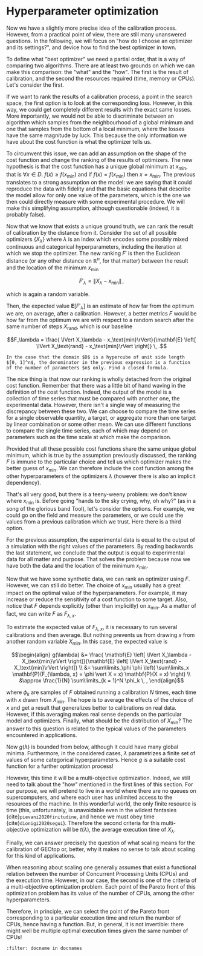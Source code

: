 # Hyperparameter optimization

Now we have a slightly more precise idea of the calibration process. However, from a practical point of view, there are still many unanswered questions. In the following, we will focus on "how do I choose an optimizer and its settings?", and device how to find the best optimizer in town.

To define what "best optimizer" we need a partial order, that is a way of comparing two algorithms. There are at least two grounds on which we can make this comparison: the "what" and the "how". The first is the result of calibration, and the second the resources required (time, memory or CPUs). Let's consider the first.

If we want to rank the results of a calibration process, a point in the search space, the first option is to look at the corresponding loss. However, in this way, we could get completely different results with the exact same losses. More importantly, we would not be able to discriminate between an algorithm which samples from the neighbourhood of a global minimum and one that samples from the bottom of a local minimum, where the losses have the same magnitude by luck. This because the only information we have about the cost function is what the optimizer tells us. 

To circumvent this issue, we can add an assumption on the shape of the cost function and change the ranking of the results of optimizers. The new hypothesis is that the cost function has a unique global minimum at $x_\text{min}$, that is $\forall x \in D. \: f(x) \geq f(x_\text{min})$ and if $f(x) = f(x_\text{min})$ then $x = x_\text{min}$. The previous translates to a strong assumption on the model: we are saying that it could reproduce the data with fidelity and that the basic equations that describe the model allow for only one value of the parameters, which is the one we then could directly measure with some experimental procedure. We will make this simplifying assumption, although questionable (indeed, it is probably false).

Now that we know that exists a unique ground truth, we can rank the result of calibration by the distance from it. Consider the set of all possible optimizers $\{X_\lambda\}$ where $\lambda$ is an index which encodes some possibly mixed continuous and categorical hyperparameters, including the iteration at which we stop the optimizer. The new ranking $F'$ is then the Euclidean distance (or any other distance on $\mathbb{R}^n$, for that matter) between the result and the location of the minimum $x_\text{min}$  

$$ F'_\lambda = \lVert X_\lambda - x_\text{min}\rVert \, ,$$

which is again a random variable. 

Then, the expected value $\mathbf{E}\left[ F'_\lambda \right]$ is an estimate of how far from the optimum we are, on average, after a calibration. However, a better metrics $F$ would be how far from the optimum we are with respect to a random search after the same number of steps $X_\text{rand}$, which is our baseline 

$$F_\lambda = \frac{ \lVert X_\lambda - x_\text{min}\rVert}{\mathbf{E} \left[ \lVert X_\text{rand} - x_\text{min}\rVert \right]} \, .$$

```{admonition} To Do
In the case that the domain $D$ is a hypercube of unit side length $[0, 1]^n$, the denominator in the previous expression is a function of the number of parameters $n$ only. Find a closed formula.
``` 

The nice thing is that now our ranking is wholly detached from the original cost function. Remember that there was a little bit of hand waving in the definition of the cost function. Indeed, the output of the model is a collection of time series that must be compared with another one, the experimental data. However, there isn't a single way of measuring the discrepancy between these two. We can choose to compare the time series for a single observable quantity, a target, or aggregate more than one target by linear combination or some other mean. We can use different functions to compare the single time series, each of which may depend on parameters such as the time scale at which make the comparison.

Provided that all these possible cost functions share the same unique global minimum, which is true by the assumption previously discussed, the ranking $F$ is immune to the particular choice and tell us which optimizer makes the better guess of $x_\text{min}$. We can therefore include the cost function among the other hyperparameters of the optimizers $\lambda$ (however there is also an implicit dependency).

That's all very good, but there is a teeny-weeny problem: we don't know where $x_\text{min}$ is. Before going "hands to the sky crying, why, oh why?" (as in a song of the glorious band Tool), let's consider the options. For example, we could go on the field and measure the parameters, or we could use the values from a previous calibration which we trust. Here there is a third option. 

For the previous assumption, the experimental data is equal to the output of a simulation with the right values of the parameters. By reading backwards the last statement, we conclude that the output is equal to experimental data for all matter and purpose. That solves the problem because now we have both the data and the location of the minimum $x_\text{min}$.

Now that we have some synthetic data, we can rank an optimizer using $F$. However, we can still do better. The choice of $x_\text{min}$ usually has a great impact on the optimal value of the hyperparameters. For example, it may increase or reduce the sensitivity of a cost function to some target. Also, notice that $F$ depends explicitly (other than implicitly) on $x_\text{min}$. As a matter of fact, we can write $F$ as $F_{\lambda, x}$.

To estimate the expected value of $F_{\lambda, x}$, it is necessary to run several calibrations and then average. But nothing prevents us from drawing $x$ from another random variable $X_\text{min}$. In this case, the expected value is

$$\begin{align}
g(\lambda) &= \frac{ \mathbf{E} \left[ \lVert X_\lambda - X_\text{min}\rVert \right]}{\mathbf{E} \left[ \lVert X_\text{rand} - X_\text{min}\rVert \right]} \\
           &= \sum\limits_\phi \phi \left( \sum\limits_x \mathbf{P}(F_{\lambda, x} = \phi \vert X = x) \mathbf{P}(X = x) \right) \\
           &\approx \frac{1}{N} \sum\limits_{k = 1}^N \phi_k \, ,
\end{align}$$

where $\phi_k$ are samples of $F$ obtained running a calibration $N$ times, each time with $x$ drawn from $X_\text{min}$. The hope is to average the effects of the choice of $x$ and get a result that generalizes better to calibrations on real data. However, if this averaging makes real sense depends on the particular model and optimizers. Finally, what should be the distribution of $X_\text{min}$? The answer to this question is related to the typical values of the parameters encountered in applications.

Now $g(\lambda)$ is bounded from below, although it could have many global minima. Furthermore, in the considered cases, $\lambda$ parametrizes a finite set of values of some categorical hyperparameters. Hence $g$ is a suitable cost function for a further optimization process!

However, this time it will be a multi-objective optimization. Indeed, we still need to talk about the "how" mentioned in the first lines of this section. For our purpose, we will pretend to live in a world where there are no queues on supercomputers, and where each user has unlimited access to the resources of the machine. In this wonderful world, the only finite resource is time (this, unfortunately, is unavoidable even in the wildest fantasies {cite}`pievani2020finitudine`, and hence we must obey time {cite}`dionigi2020segui`). Therefore the second criteria for this multi-objective optimization will be $t(\lambda)$, the average execution time of $X_\lambda$.

Finally, we can answer precisely the question of what scaling means for the calibration of GEOtop or, better, why it makes no sense to talk about scaling for this kind of applications. 

When reasoning about scaling one generally assumes that exist a functional relation between the number of Concurrent Processing Units (CPUs) and the execution time. However, in our case, the second is one of the criteria of a multi-objective optimization problem. Each point of the Pareto front of this optimization problem has its value of the number of CPUs, among the other hyperparameters. 

Therefore, in principle, we can select the point of the Pareto front corresponding to a particular execution time and return the number of CPUs, hence having a function. But, in general, it is not invertible: there might well be multiple optimal execution times given the same number of CPUs!

```{bibliography} ../references.bib
:filter: docname in docnames
```
